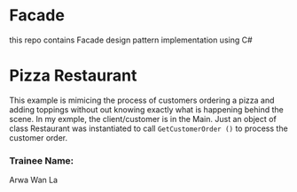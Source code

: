 # Facade
this repo contains Facade design pattern implementation using C#

# Pizza Restaurant

This example is mimicing the process of customers ordering a pizza and adding toppings without out knowing exactly what is happening behind the scene.
In my exmple, the client/customer is in the Main. Just an object of class Restaurant was instantiated to call `GetCustomerOrder ()` to process the customer order.

### Trainee Name:
Arwa Wan La


